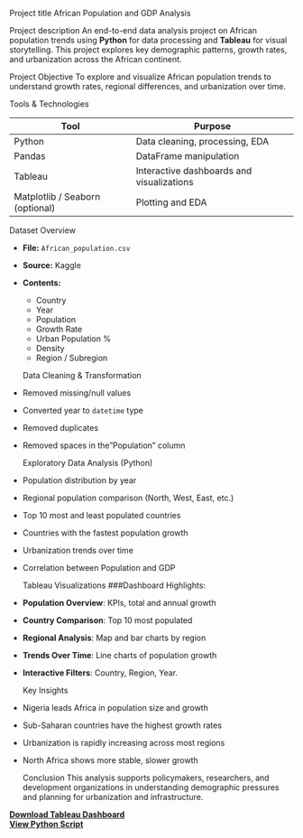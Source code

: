 Project title
African Population and GDP Analysis

Project description
An end-to-end data analysis project on African population trends using **Python** for data processing and **Tableau** for visual storytelling. This project explores key demographic patterns, growth rates, and urbanization across the African continent.

Project Objective
To explore and visualize African population trends to understand growth rates, regional differences, and urbanization over time.

Tools & Technologies

| Tool       | Purpose                                 |
|------------|------------------------------------------|
| Python     | Data cleaning, processing, EDA           |
| Pandas     | DataFrame manipulation                   |
| Tableau    | Interactive dashboards and visualizations|
| Matplotlib / Seaborn (optional) | Plotting and EDA    |

Dataset Overview
- **File:** `African_population.csv`
- **Source:** Kaggle
- **Contents:**
  - Country
  - Year
  - Population
  - Growth Rate
  - Urban Population %
  - Density
  - Region / Subregion
 
  Data Cleaning & Transformation
- Removed missing/null values
- Converted year to `datetime` type
- Removed duplicates
- Removed spaces in the”Population” column

  Exploratory Data Analysis (Python)
- Population distribution by year
- Regional population comparison (North, West, East, etc.)
- Top 10 most and least populated countries
- Countries with the fastest population growth
- Urbanization trends over time
- Correlation between Population and GDP

   Tableau Visualizations
###Dashboard Highlights:
- **Population Overview**: KPIs, total and annual growth
- **Country Comparison**: Top 10 most populated
- **Regional Analysis**: Map and bar charts by region
- **Trends Over Time**: Line charts of population growth
- **Interactive Filters**: Country, Region, Year.

  Key Insights
- Nigeria leads Africa in population size and growth
- Sub-Saharan countries have the highest growth rates
- Urbanization is rapidly increasing across most regions
- North Africa shows more stable, slower growth

  Conclusion
This analysis supports policymakers, researchers, and development organizations in understanding demographic pressures and planning for urbanization and infrastructure.

**[Download Tableau Dashboard](https://github.com/Ritah17/Population-and-GDP-of-Africa/commit/3f5f5cebc8b5441dc4daa261dc10be65109bc6a4)**  
**[View Python Script](https://github.com/Ritah17/Population-and-GDP-of-Africa/commit/228539c9610a868dbef9f3928d309f69d2a8b39f)**





  

